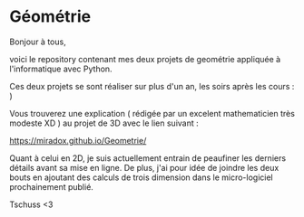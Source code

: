 # Géométrie

Bonjour à tous, 

voici le repository contenant mes deux projets de geométrie appliquée à l'informatique avec Python.

Ces deux projets se sont réaliser sur plus d'un an, les soirs après les cours : )

Vous trouverez une explication ( rédigée par un excelent mathematicien très modeste XD ) au projet de 3D avec le lien suivant : 

 https://miradox.github.io/Geometrie/

Quant à celui en 2D, je suis actuellement entrain de peaufiner les derniers détails avant sa mise en ligne. De plus, j'ai pour idée de joindre les deux bouts en ajoutant des calculs de trois dimension dans le micro-logiciel prochainement publié.

Tschuss <3
